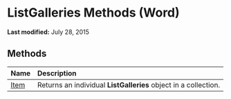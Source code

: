 
# ListGalleries Methods (Word)

 **Last modified:** July 28, 2015


## Methods



|**Name**|**Description**|
|:-----|:-----|
| [Item](df43ee1c-5834-c002-9e53-458f404f8b53.md)|Returns an individual  **ListGalleries** object in a collection.|
